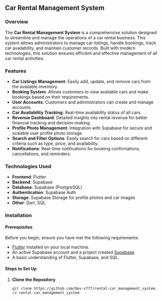 ## Car Rental Management System

### Overview
The **Car Rental Management System** is a comprehensive solution designed to streamline and manage the operations of a car rental business. This system allows administrators to manage car listings, handle bookings, track car availability, and maintain customer records. Built with modern technologies, this solution ensures efficient and effective management of all car rental activities.

### Features
- **Car Listings Management**: Easily add, update, and remove cars from the available inventory.
- **Booking System**: Allows customers to view available cars and make bookings based on their requirements.
- **User Accounts**: Customers and administrators can create and manage accounts.
- **Car Availability Tracking**: Real-time availability status of all cars.
- **Revenue Dashboard**: Detailed insights into rental revenue for better financial tracking and decision-making.
- **Profile Photo Management**: Integration with Supabase for secure and scalable user profile photo storage.
- **Search and Filter Options**: Easily search for cars based on different criteria such as type, price, and availability.
- **Notifications**: Real-time notifications for booking confirmations, cancellations, and reminders.

### Technologies Used
- **Frontend**: Flutter
- **Backend**: Supabase
- **Database**: Supabase (PostgreSQL)
- **Authentication**: Supabase Auth
- **Storage**: Supabase Storage for profile photos and car images
- **Other**: Dart, SQL

### Installation

#### Prerequisites
Before you begin, ensure you have met the following requirements:
- [Flutter](https://flutter.dev/docs/get-started/install) installed on your local machine.
- An active Supabase account and a project created [Supabase](https://supabase.io/).
- A basic understanding of Flutter, Supabase, and SQL.

#### Steps to Set Up

1. **Clone the Repository**
   ```bash
   git clone https://github.com/Dev-x777/rental-car_management_system.git
   cd rental-car_management_system
